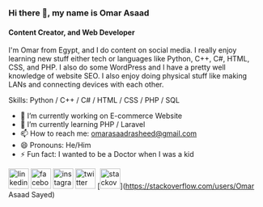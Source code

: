 ### Hi there 👋, my name is Omar Asaad
#### Content Creator, and Web Developer
I'm Omar from Egypt, and I do content on social media. I really enjoy learning new stuff either tech or languages like Python, C++, C#, HTML, CSS, and PHP. I also do some WordPress and I have a pretty well knowledge of website SEO. I also enjoy doing physical stuff like making LANs and connecting devices with each other.

Skills: Python / C++ / C# / HTML / CSS / PHP / SQL

- 🔭 I’m currently working on E-commerce Website 
- 🌱 I’m currently learning PHP / Laravel 
- 📫 How to reach me: omarasaadrasheed@gmail.com 
- 😄 Pronouns: He/Him 
- ⚡ Fun fact: I wanted to be a Doctor when I was a kid 


[<img src='https://cdn.jsdelivr.net/npm/simple-icons@3.0.1/icons/linkedin.svg' alt='linkedin' height='40'>](https://www.linkedin.com/in/omar-asaad-16585b203/)  [<img src='https://cdn.jsdelivr.net/npm/simple-icons@3.0.1/icons/facebook.svg' alt='facebook' height='40'>](https://www.facebook.com/https://www.facebook.com/omar.asaad.9041/)  [<img src='https://cdn.jsdelivr.net/npm/simple-icons@3.0.1/icons/instagram.svg' alt='instagram' height='40'>](https://www.instagram.com/iamomarelsharif/)  [<img src='https://cdn.jsdelivr.net/npm/simple-icons@3.0.1/icons/twitter.svg' alt='twitter' height='40'>](https://twitter.com/@OmarAsaadRashe1)  [<img src='https://cdn.jsdelivr.net/npm/simple-icons@3.0.1/icons/stackoverflow.svg' alt='stackoverflow' height='40'>](https://stackoverflow.com/users/Omar Asaad Sayed)  


